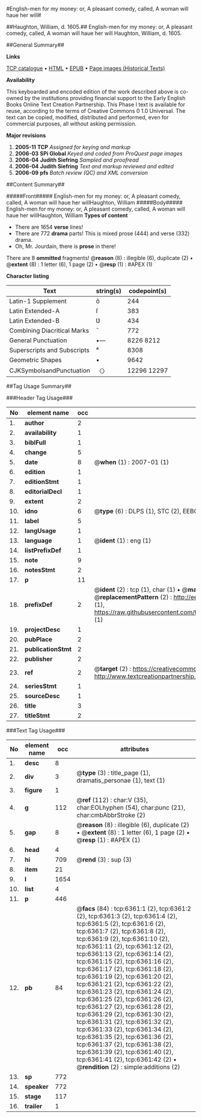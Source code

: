 #English-men for my money: or, A pleasant comedy, called, A woman will haue her will#

##Haughton, William, d. 1605.##
English-men for my money: or, A pleasant comedy, called, A woman will haue her will
Haughton, William, d. 1605.

##General Summary##

**Links**

[TCP catalogue](http://www.ota.ox.ac.uk/tcp/)  • 
[HTML](http://tei.it.ox.ac.uk/tcp/Texts-HTML/free/A02/A02800.html)  • 
[EPUB](http://tei.it.ox.ac.uk/tcp/Texts-EPUB/free/A02/A02800.epub) • 
[Page images (Historical Texts)](https://data.historicaltexts.jisc.ac.uk/view?pubId=eebo-99841758e&pageId=eebo-99841758e-6361-1)

**Availability**

This keyboarded and encoded edition of the
	       work described above is co-owned by the institutions
	       providing financial support to the Early English Books
	       Online Text Creation Partnership. This Phase I text is
	       available for reuse, according to the terms of Creative
	       Commons 0 1.0 Universal. The text can be copied,
	       modified, distributed and performed, even for
	       commercial purposes, all without asking permission.

**Major revisions**

1. __2005-11__ __TCP__ *Assigned for keying and markup*
1. __2006-03__ __SPi Global__ *Keyed and coded from ProQuest page images*
1. __2006-04__ __Judith Siefring__ *Sampled and proofread*
1. __2006-04__ __Judith Siefring__ *Text and markup reviewed and edited*
1. __2006-09__ __pfs__ *Batch review (QC) and XML conversion*

##Content Summary##

#####Front#####
English-men for my money: or, A pleasant comedy, called, A woman will haue her willHaughton, William
#####Body#####
English-men for my money: or, A pleasant comedy, called, A woman will haue her willHaughton, William
**Types of content**

  * There are 1654 **verse** lines!
  * There are 772 **drama** parts! This is mixed prose (444) and verse (332) drama.
  * Oh, Mr. Jourdain, there is **prose** in there!

There are 8 **ommitted** fragments! 
 @__reason__ (8) : illegible (6), duplicate (2)  •  @__extent__ (8) : 1 letter (6), 1 page (2)  •  @__resp__ (1) : #APEX (1)

**Character listing**


|Text|string(s)|codepoint(s)|
|---|---|---|
|Latin-1 Supplement|ô|244|
|Latin Extended-A|ſ|383|
|Latin Extended-B|Ʋ|434|
|Combining             Diacritical Marks|̄|772|
|General Punctuation|•—|8226 8212|
|Superscripts             and Subscripts|⁴|8308|
|Geometric Shapes|▪|9642|
|CJKSymbolsandPunctuation|〈〉|12296 12297|

##Tag Usage Summary##

###Header Tag Usage###

|No|element name|occ|attributes|
|---|---|---|---|
|1.|__author__|2||
|2.|__availability__|1||
|3.|__biblFull__|1||
|4.|__change__|5||
|5.|__date__|8| @__when__ (1) : 2007-01 (1)|
|6.|__edition__|1||
|7.|__editionStmt__|1||
|8.|__editorialDecl__|1||
|9.|__extent__|2||
|10.|__idno__|6| @__type__ (6) : DLPS (1), STC (2), EEBO-CITATION (1), PROQUEST (1), VID (1)|
|11.|__label__|5||
|12.|__langUsage__|1||
|13.|__language__|1| @__ident__ (1) : eng (1)|
|14.|__listPrefixDef__|1||
|15.|__note__|9||
|16.|__notesStmt__|2||
|17.|__p__|11||
|18.|__prefixDef__|2| @__ident__ (2) : tcp (1), char (1)  •  @__matchPattern__ (2) : ([0-9\-]+):([0-9IVX]+) (1), (.+) (1)  •  @__replacementPattern__ (2) : http://eebo.chadwyck.com/downloadtiff?vid=$1&page=$2 (1), https://raw.githubusercontent.com/textcreationpartnership/Texts/master/tcpchars.xml#$1 (1)|
|19.|__projectDesc__|1||
|20.|__pubPlace__|2||
|21.|__publicationStmt__|2||
|22.|__publisher__|2||
|23.|__ref__|2| @__target__ (2) : https://creativecommons.org/publicdomain/zero/1.0/ (1), http://www.textcreationpartnership.org/docs/. (1)|
|24.|__seriesStmt__|1||
|25.|__sourceDesc__|1||
|26.|__title__|3||
|27.|__titleStmt__|2||


###Text Tag Usage###

|No|element name|occ|attributes|
|---|---|---|---|
|1.|__desc__|8||
|2.|__div__|3| @__type__ (3) : title_page (1), dramatis_personae (1), text (1)|
|3.|__figure__|1||
|4.|__g__|112| @__ref__ (112) : char:V (35), char:EOLhyphen (54), char:punc (21), char:cmbAbbrStroke (2)|
|5.|__gap__|8| @__reason__ (8) : illegible (6), duplicate (2)  •  @__extent__ (8) : 1 letter (6), 1 page (2)  •  @__resp__ (1) : #APEX (1)|
|6.|__head__|4||
|7.|__hi__|709| @__rend__ (3) : sup (3)|
|8.|__item__|21||
|9.|__l__|1654||
|10.|__list__|4||
|11.|__p__|446||
|12.|__pb__|84| @__facs__ (84) : tcp:6361:1 (2), tcp:6361:2 (2), tcp:6361:3 (2), tcp:6361:4 (2), tcp:6361:5 (2), tcp:6361:6 (2), tcp:6361:7 (2), tcp:6361:8 (2), tcp:6361:9 (2), tcp:6361:10 (2), tcp:6361:11 (2), tcp:6361:12 (2), tcp:6361:13 (2), tcp:6361:14 (2), tcp:6361:15 (2), tcp:6361:16 (2), tcp:6361:17 (2), tcp:6361:18 (2), tcp:6361:19 (2), tcp:6361:20 (2), tcp:6361:21 (2), tcp:6361:22 (2), tcp:6361:23 (2), tcp:6361:24 (2), tcp:6361:25 (2), tcp:6361:26 (2), tcp:6361:27 (2), tcp:6361:28 (2), tcp:6361:29 (2), tcp:6361:30 (2), tcp:6361:31 (2), tcp:6361:32 (2), tcp:6361:33 (2), tcp:6361:34 (2), tcp:6361:35 (2), tcp:6361:36 (2), tcp:6361:37 (2), tcp:6361:38 (2), tcp:6361:39 (2), tcp:6361:40 (2), tcp:6361:41 (2), tcp:6361:42 (2)  •  @__rendition__ (2) : simple:additions (2)|
|13.|__sp__|772||
|14.|__speaker__|772||
|15.|__stage__|117||
|16.|__trailer__|1||
